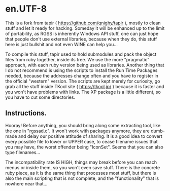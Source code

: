 # en.UTF-8

This is a fork from tapir ( https://github.com/qnighy/tapir ), mostly to clean stuff and let it ready for hacking. Someday it will be enhanced up to the limit of portability, as RGSS is inherently Windows API stuff, one can just hope that people don't use external libraries, because when they do, this stuff here is just bullshit and not even WINE can help you...

To compile this stuff, tapir used to hold submodules and pack the object files from ruby together, inside its tree. We use the more "pragmatic" approach, with each ruby version being used as libraries. Another thing that I do not recommend is using the scripts to install the Run Time Packages needed, because the addresses change often and you have to register in the official "western" version. The scripts are kept merely for curiosity, go grab all the stuff inside TKool site ( https://tkool.jp/ ) because it is faster and you won't have problems with links. The XP package is a little different, so you have to cut some directories.

## Instructions.

Hooray! Before anything, you should bring along some extracting tool, like the one in "rgssad.c". It won't work with packages anymore, they are dumb-made and delay our positive attitude of sharing. It is a good idea to convert every possible file to lower or UPPER case, to cease filename issues that you may have, the worst offender being "IconSet". Seems that you can also type filenames...

The incompatibility rate IS HIGH, things may break before you can reach menus or inside them, so you won't even save stuff. There is the concrete ruby piece, as it is the same thing that processes most stuff, but there is also the main scripting that is not complete, and the "functionality" that is nowhere near that...
